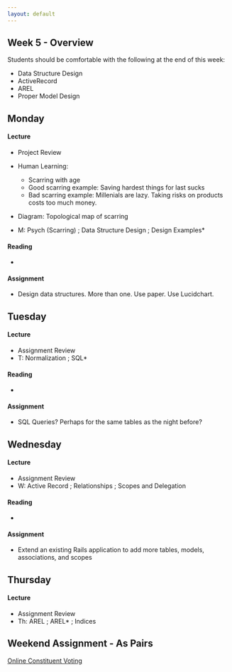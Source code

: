 ```yaml
---
layout: default
---
```


## Week 5 - Overview

Students should be comfortable with the following at the end of this week:

* Data Structure Design
* ActiveRecord
* AREL
* Proper Model Design

## Monday

#### Lecture

* Project Review
* Human Learning:
  * Scarring with age
  * Good scarring example: Saving hardest things for last sucks
  * Bad scarring example: Millenials are lazy.  Taking risks on products costs too much money.
* Diagram: Topological map of scarring

* M: Psych (Scarring) ; Data Structure Design ; Design Examples*

#### Reading

*

#### Assignment

* Design data structures.  More than one.  Use paper.  Use Lucidchart.

## Tuesday

#### Lecture

* Assignment Review
* T: Normalization ; SQL*

#### Reading

*

#### Assignment

* SQL Queries?  Perhaps for the same tables as the night before?

## Wednesday

#### Lecture

* Assignment Review
* W: Active Record ; Relationships ; Scopes and Delegation

#### Reading

*

#### Assignment

* Extend an existing Rails application to add more tables, models, associations, and scopes

## Thursday

#### Lecture

* Assignment Review
* Th: AREL ; AREL* ; Indices

## Weekend Assignment - As Pairs

[Online Constituent Voting](https://github.com/masonfmatthews/rails_assignments/tree/master/projects/health_tracker)
